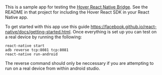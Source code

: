 This is a sample app for testing the [Hover React Native Bridge](https://github.com/UseHover/hover-react-sdk). See the README in that project for including the Hover React SDK in your React Native app.

To get started with this app use this guide https://facebook.github.io/react-native/docs/getting-started.html. Once everything is set up you can test on a real device by running the following:

```
react-native start
adb reverse tcp:8081 tcp:8081
react-native run-android
```

The reverse command should only be neccessary if you are attempting to run on a real device from within android studio.
